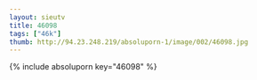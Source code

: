```yaml
--- 
layout: sieutv
title: 46098
tags: ["46k"]
thumb: http://94.23.248.219/absoluporn-1/image/002/46098.jpg
---
```

{% include absoluporn key="46098" %} 
